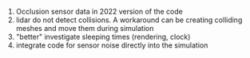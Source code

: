 1. Occlusion sensor data in 2022 version of the code
2. lidar do not detect collisions. A workaround can be creating colliding meshes and move them during simulation
3. "better" investigate sleeping times (rendering, clock)
4. integrate code for sensor noise directly into the simulation

